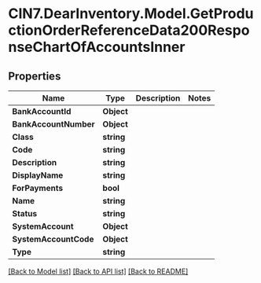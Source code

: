 # CIN7.DearInventory.Model.GetProductionOrderReferenceData200ResponseChartOfAccountsInner

## Properties

| Name                  | Type       | Description | Notes |
| --------------------- | ---------- | ----------- | ----- |
| **BankAccountId**     | **Object** |             |
| **BankAccountNumber** | **Object** |             |
| **Class**             | **string** |             |
| **Code**              | **string** |             |
| **Description**       | **string** |             |
| **DisplayName**       | **string** |             |
| **ForPayments**       | **bool**   |             |
| **Name**              | **string** |             |
| **Status**            | **string** |             |
| **SystemAccount**     | **Object** |             |
| **SystemAccountCode** | **Object** |             |
| **Type**              | **string** |             |

[[Back to Model list]](../README.md#documentation-for-models) [[Back to API list]](../README.md#documentation-for-api-endpoints) [[Back to README]](../README.md)

